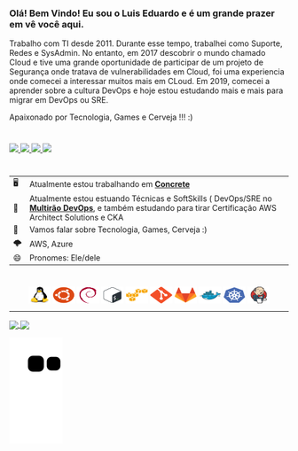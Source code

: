 ### Olá! Bem Vindo! Eu sou o Luis Eduardo e é um grande prazer em vê você aqui.

Trabalho com TI desde 2011. Durante esse tempo, trabalhei como Suporte, Redes e SysAdmin.
No entanto, em 2017 descobrir o mundo chamado Cloud e tive uma grande oportunidade de participar de um projeto de Segurança onde tratava de vulnerabilidades em Cloud, foi uma experiencia onde comecei a interessar muitos mais em CLoud. Em 2019, comecei a aprender sobre a cultura DevOps e hoje estou estudando mais e mais para migrar em DevOps ou SRE.

Apaixonado por Tecnologia, Games e Cerveja !!! :) 


#

<div>
  <a href="https://www.linkedin.com/in/luis-eduardo-santos-costa/" target="_blank">
    <img src="https://img.shields.io/badge/-LinkedIn-%230077B5?style=for-the-badge&logo=linkedin&logoColor=white" target="_blank">
  </a>
 	<a href="https://hub.docker.com/u/luiseduardosc" target="_blank">
    <img src="https://img.shields.io/badge/Docker-03234B?style=for-the-badge&logo=docker&logoColor=white" target="_blank">
  </a>
  <a href="https://t.me/luiseduardosc2" target="_blank">
    <img src="https://img.shields.io/badge/Telegram-26A5E4?style=for-the-badge&logo=telegram&logoColor=white" target="_blank">
  </a> 
  <a href = "mailto:luis.edsx@gmail.com">
    <img src="https://img.shields.io/badge/-Email-%23333?style=for-the-badge&logo=mail.ru&logoColor=white" target="_blank">
  </a>
</div>

#

<table>
  <tr>
    <td>🖥️</td>
    <td>Atualmente estou trabalhando em <a href="https://medium.com/concretebr" target="_blank"><b>Concrete</b></a></td>
  </tr>
  <tr>
    <td>📖</td>
    <td>Atualmente estou estuando Técnicas e SoftSkills ( DevOps/SRE no <a href="https://www.twitch.tv/linuxtipsr" target="_blank"><b>Multirão DevOps</b></a>, e também estudando para tirar Certificação AWS Architect Solutions e CKA</td>
  </tr>
  <tr>
    <td>💬</td>
    <td>Vamos falar sobre Tecnologia, Games, Cerveja :) </td>
  </tr>
  <tr>
    <td>🌩️</td>
    <td>AWS, Azure</td>
  </tr>
  <tr>
    <td>😄</td>
    <td>Pronomes: Ele/dele</td>
  </tr>
</table>

#

<div style="display: inline_block" align="center">
  <img align="center" height="30" width="40" src="https://raw.githubusercontent.com/devicons/devicon/master/icons/linux/linux-original.svg">
  <img align="center" height="30" width="40" src="https://raw.githubusercontent.com/devicons/devicon/master/icons/ubuntu/ubuntu-plain.svg">
  <img align="center" height="30" width="40" src="https://raw.githubusercontent.com/devicons/devicon/master/icons/debian/debian-original.svg">
  <img align="center" height="30" width="40" src="https://raw.githubusercontent.com/devicons/devicon/master/icons/bash/bash-original.svg">
  <img align="center" height="30" width="40" src="https://raw.githubusercontent.com/devicons/devicon/master/icons/amazonwebservices/amazonwebservices-original.svg">
  <img align="center" height="30" width="40" src="https://raw.githubusercontent.com/devicons/devicon/master/icons/git/git-original.svg">
  <img align="center" height="30" width="40" src="https://raw.githubusercontent.com/devicons/devicon/master/icons/gitlab/gitlab-original.svg">
  <img align="center" height="30" width="40" src="https://raw.githubusercontent.com/devicons/devicon/master/icons/docker/docker-original.svg">
  <img align="center" height="30" width="40" src="https://raw.githubusercontent.com/devicons/devicon/master/icons/kubernetes/kubernetes-plain.svg">
  <img align="center" height="30" width="40" src="https://raw.githubusercontent.com/devicons/devicon/master/icons/jenkins/jenkins-original.svg">
  
  
  
  
  
</div>

* * *

<div>
  <a href="https://github.com/lluiseduardo/">
    <img align="center" src="https://github-readme-stats.vercel.app/api?username=lluiseduardo&show_icons=true&theme=merko&line_height=20" />
  </a>
  <a href="https://github.com/lluiseduardo/">
    <img align="center" src="https://github-readme-stats.vercel.app/api/top-langs/?username=lluiseduardo&layout=compact&theme=merko" />
  </a>
 
   ![Snake animation](https://github.com/lluiseduardo/lluiseduardo/blob/output/github-contribution-grid-snake.svg)
 
</div>

